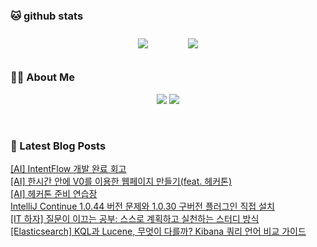 
###  🐱 github stats  

<div id="main" align="center">
    <img src="https://github-readme-stats.vercel.app/api?username=peterica&count_private=true&show_icons=true&theme=radical"
        style="height: auto; margin-left: 20px; margin-right: 20px; padding: 10px;"/>
    <img src="https://github-readme-stats.vercel.app/api/top-langs/?username=peterica&layout=compact"   
        style="height: auto; margin-left: 20px; margin-right: 20px; padding: 10px;"/>
</div>

###  💁‍♀️ About Me  
<p align="center">
    <a href="https://peterica.tistory.com/"><img src="https://img.shields.io/badge/Blog-FF5722?style=flat-square&logo=Blogger&logoColor=white"/></a>
    <a href="mailto:ilovefran.ofm@gmail.com"><img src="https://img.shields.io/badge/Gmail-d14836?style=flat-square&logo=Gmail&logoColor=white&link=ilovefran.ofm@gmail.com"/></a>
</p>

<br>

### 📕 Latest Blog Posts   

<a href ="https://peterica.tistory.com/989"> [AI] IntentFlow 개발 완료 회고 </a> <br>
<a href ="https://peterica.tistory.com/988"> [AI] 한시간 안에 V0를 이용한 웹페이지 만들기(feat. 헤커톤) </a> <br>
<a href ="https://peterica.tistory.com/987"> [AI] 헤커톤 준비 연습장 </a> <br>
<a href ="https://peterica.tistory.com/986"> IntelliJ Continue 1.0.44 버전 문제와 1.0.30 구버전 플러그인 직접 설치 </a> <br>
<a href ="https://peterica.tistory.com/985"> [IT 하자] 질문이 이끄는 공부: 스스로 계획하고 실천하는 스터디 방식 </a> <br>
<a href ="https://peterica.tistory.com/984"> [Elasticsearch] KQL과 Lucene, 무엇이 다를까? Kibana 쿼리 언어 비교 가이드 </a> <br>

